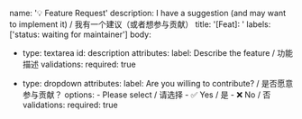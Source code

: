 name: '💡 Feature Request'
description: I have a suggestion (and may want to implement it) / 我有一个建议（或者想参与贡献）
title: '[Feat]: '
labels: ['status: waiting for maintainer']
body:
  - type: textarea
    id: description
    attributes:
      label: Describe the feature / 功能描述
    validations:
      required: true

  - type: dropdown
    attributes:
      label: Are you willing to contribute? / 是否愿意参与贡献？
      options:
        - Please select / 请选择
        - ✅ Yes / 是
        - ❌ No / 否
    validations:
      required: true
